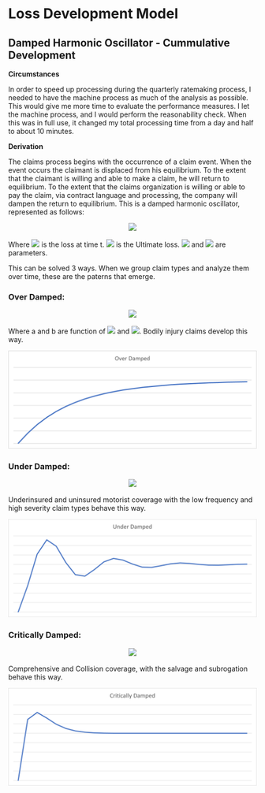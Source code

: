 # Loss Development Model
## Damped Harmonic Oscillator - Cummulative Development
[comment]: <> (https://codecogs.com/latex/eqneditor.php)

__Circumstances__

In order to speed up processing during the quarterly ratemaking process, I needed to have the machine process as much of the analysis as possible.  This would give me more time to evaluate the performance measures.  I let the machine process, and I would perform the reasonability check.  When this was in full use, it changed my total processing time from a day and half to about 10 minutes.  

__Derivation__

The claims process begins with the occurrence of a claim event.  When the event occurs the claimant is displaced from his equilibrium.  To the extent that the claimant is willing and able to make a claim, he will return to equilibrium.  To the extent that the claims organization is willing or able to pay the claim, via contract language and processing, the company will dampen the return to equilibrium.  This is a damped harmonic oscillator, represented as follows:
<div align="center"><img src="https://latex.codecogs.com/gif.latex?\frac{d^{2}L(t)}{dt^{2}}+\lambda\frac{dL(t)}{dt}+\omega^2(L(t))=\omega^2(L(\infty))" /></div>

Where <img src="https://latex.codecogs.com/gif.latex?L(t)"> is the loss at time t. <img src="https://latex.codecogs.com/gif.latex?L(\infty)"> is the Ultimate loss.  <img src="https://latex.codecogs.com/gif.latex?\lambda"> and <img src="https://latex.codecogs.com/gif.latex?\omega"> are parameters.  

This can be solved 3 ways.  When we group claim types and analyze them over time, these are the paterns that emerge.  
### Over Damped: 
<div align="center"><img src="https://latex.oncodecogs.com/png.image?LDF_{cumm}=1-(C)e^{(-at)}-(1-C)e^{(-bt)}"/></div>

Where a and b are function of <img src="https://latex.oncodecogs.com/png.image?\lambda"/> and <img src="https://latex.oncodecogs.com/png.image?\omega"/>.  Bodily injury claims develop this way.  

![Over Damped](images/overdamped.png) 

### Under Damped: 
<div align="center"><img src="https://latex.oncodecogs.com/png.image?LDF_{cumm}=1+(C)sin(at)e^{(-bt)}-cos(at)e^{(-bt)}"/></div>

Underinsured and uninsured motorist coverage with the low frequency and high severity claim types behave this way.  

![Under Damped](images/underdamped.png)

### Critically Damped: 
<div align="center"><img src="https://latex.oncodecogs.com/png.image?LDF_{cumm}=1+(C)te^{(-at)}-e^{(-at)}"/></div>

Comprehensive and Collision coverage, with the salvage and subrogation behave this way.

![Critically Damped](images/criticallydamped.png)

